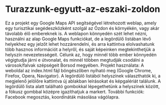 # Turazzunk-egyutt-az-eszaki-zoldon
Ez a projekt egy Google Maps API segítségével létrehozott weblap, amely egy turisztikai segédeszközként szolgál az Ózdon és környékén, vagy akár távolabb élő embereknek is.  A weblapon könnyedén szét lehet nézni, használni az alap Google Maps funkciókat, de a legördülő listában lévő helyekhez egy jelzőt lehet hozzárendelni, és arra kattintva elolvashatunk több hasznos információt a helyről, és saját képeinken megtekinthetjük a helyszín nevezetességeit. Célunk az, hogy minnél több ember könnyedén végigtudja járni e útvonalat, és minnél többen megtudják csodálni a városok/falvak szépségeit Borsod megyében. 
Projekt használata:
A weboldal az index.html fájl böngészőben nyiható meg (Google Chrome, Firefox, Opera, Navigator). A legördülő listából helyszínek választhatók ki, a megjelenő jelölőre kattintva új ablakban leírásokat és képgalériát találunk. A legördülő lista alatt található gombokkal lépegethetünk a helyszínek között, a fókusz gombbal középre igazíthatjuk a markert.
További funkciók: Facebook megosztás, koordináták másolása vágólapra.
